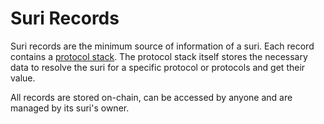 # Suri Records

Suri records are the minimum source of information of a suri. Each record contains
a [protocol stack](/protocol/records/protocols/). The protocol stack itself stores the necessary data to resolve the
suri for a specific protocol or protocols and get their value.

All records are stored on-chain, can be accessed by anyone and are managed by its suri's owner.